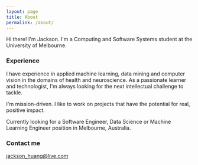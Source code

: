 ```yaml
---
layout: page
title: About
permalink: /about/
---
```


Hi there! I'm Jackson. I'm a Computing and Software Systems student at the University of Melbourne.

### Experience

I have experience in applied machine learning, data mining and computer vision in the domains of health and neuroscience. As a passionate learner and technologist, I'm always looking for the next intellectual challenge to tackle.

I'm mission-driven. I like to work on projects that have the potential for real, positive impact.

Currently looking for a Software Engineer, Data Science or Machine Learning Engineer position in Melbourne, Australia.

### Contact me

[jackson_huang@live.com](mailto:jackson_huang@live.com)